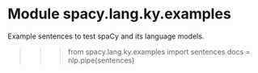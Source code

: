 Module spacy.lang.ky.examples
=============================
Example sentences to test spaCy and its language models.
>>> from spacy.lang.ky.examples import sentences
>>> docs = nlp.pipe(sentences)